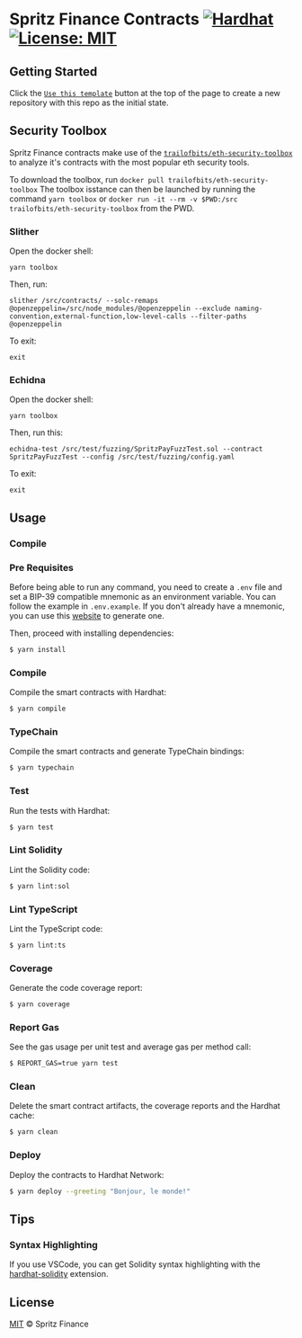 # Spritz Finance Contracts [![Hardhat][hardhat-badge]][hardhat] [![License: MIT][license-badge]][license]

[hardhat]: https://hardhat.org/
[hardhat-badge]: https://img.shields.io/badge/Built%20with-Hardhat-FFDB1C.svg
[license]: https://opensource.org/licenses/MIT
[license-badge]: https://img.shields.io/badge/License-MIT-blue.svg

## Getting Started

Click the [`Use this template`](https://github.com/paulrberg/hardhat-template/generate) button at the top of the page to
create a new repository with this repo as the initial state.

## Security Toolbox

Spritz Finance contracts make use of the [`trailofbits/eth-security-toolbox`](https://github.com/trailofbits/eth-security-toolbox) to analyze it's contracts with the most popular eth security tools.

To download the toolbox, run `docker pull trailofbits/eth-security-toolbox`
The toolbox isstance can then be launched by running the command `yarn toolbox` or `docker run -it --rm -v $PWD:/src trailofbits/eth-security-toolbox` from the PWD.

### Slither

Open the docker shell:

```
yarn toolbox
```

Then, run:

```
slither /src/contracts/ --solc-remaps @openzeppelin=/src/node_modules/@openzeppelin --exclude naming-convention,external-function,low-level-calls --filter-paths @openzeppelin
```

To exit:

```
exit
```

### Echidna

Open the docker shell:

```
yarn toolbox
```

Then, run this:

```
echidna-test /src/test/fuzzing/SpritzPayFuzzTest.sol --contract SpritzPayFuzzTest --config /src/test/fuzzing/config.yaml
```

To exit:

```
exit
```

## Usage

### Compile

### Pre Requisites

Before being able to run any command, you need to create a `.env` file and set a BIP-39 compatible mnemonic as an environment
variable. You can follow the example in `.env.example`. If you don't already have a mnemonic, you can use this [website](https://iancoleman.io/bip39/) to generate one.

Then, proceed with installing dependencies:

```sh
$ yarn install
```

### Compile

Compile the smart contracts with Hardhat:

```sh
$ yarn compile
```

### TypeChain

Compile the smart contracts and generate TypeChain bindings:

```sh
$ yarn typechain
```

### Test

Run the tests with Hardhat:

```sh
$ yarn test
```

### Lint Solidity

Lint the Solidity code:

```sh
$ yarn lint:sol
```

### Lint TypeScript

Lint the TypeScript code:

```sh
$ yarn lint:ts
```

### Coverage

Generate the code coverage report:

```sh
$ yarn coverage
```

### Report Gas

See the gas usage per unit test and average gas per method call:

```sh
$ REPORT_GAS=true yarn test
```

### Clean

Delete the smart contract artifacts, the coverage reports and the Hardhat cache:

```sh
$ yarn clean
```

### Deploy

Deploy the contracts to Hardhat Network:

```sh
$ yarn deploy --greeting "Bonjour, le monde!"
```

## Tips

### Syntax Highlighting

If you use VSCode, you can get Solidity syntax highlighting with the [hardhat-solidity](https://marketplace.visualstudio.com/items?itemName=NomicFoundation.hardhat-solidity) extension.

## License

[MIT](./LICENSE.md) © Spritz Finance

